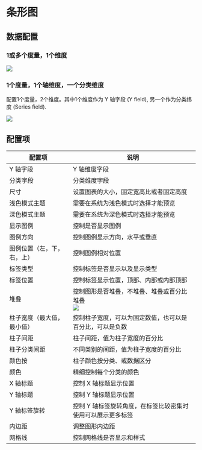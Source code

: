 # 条形图

## 数据配置

### 1或多个度量，1个维度

![](https://static-docs.nocobase.com/202410091114926.png)

### 1个度量，1个轴维度，一个分类维度

配置1个度量，2个维度。其中1个维度作为 Y 轴字段 (Y field), 另一个作为分类纬度 (Series field).

![](https://static-docs.nocobase.com/202410091117000.png)

## 配置项

| 配置项                     | 说明                                                                                                      |
| -------------------------- | --------------------------------------------------------------------------------------------------------- |
| Y 轴字段                   | Y 轴维度字段                                                                                              |
| 分类字段                   | 分类维度字段                                                                                              |
| 尺寸                       | 设置图表的大小，固定宽高比或者固定高度                                                                    |
| 浅色模式主题               | 需要在系统为浅色模式时选择才能预览                                                                        |
| 深色模式主题               | 需要在系统为深色模式时选择才能预览                                                                        |
| 显示图例                   | 控制是否显示图例                                                                                          |
| 图例方向                   | 控制图例显示方向，水平或垂直                                                                              |
| 图例位置（左，下，右，上） | 控制图例相对位置                                                                                          |
| 标签类型                   | 控制标签是否显示以及显示类型                                                                              |
| 标签位置                   | 控制标签显示位置，顶部、内部或内部顶部                                                                    |
| 堆叠                       | 控制图形是否堆叠，不堆叠、堆叠或百分比堆叠<br />![](https://static-docs.nocobase.com/202410091108049.png) |
| 柱子宽度（最大值，最小值） | 控制柱子宽度，可以为固定数值，也可以是百分比，可以是负数                                                  |
| 柱子间距                   | 柱子间距，值为柱子宽度的百分比                                                                            |
| 柱子分类间距               | 不同类别的间距，值为柱子宽度的百分比                                                                      |
| 颜色按                     | 柱子颜色按分类、或数据区分                                                                                |
| 颜色                       | 精细控制每个分类的颜色                                                                                    |
| X 轴标题                   | 控制 X 轴标题显示位置                                                                                     |
| Y 轴标题                   | 控制 Y 轴标题显示位置                                                                                     |
| Y 轴标签旋转               | 控制 Y 轴标签旋转角度，在标签比较密集时使用可以展示更多标签                                               |
| 内边距                     | 调整图形内边距                                                                                            |
| 网格线                     | 控制网格线是否显示和样式                                                                                  |
